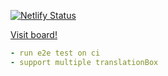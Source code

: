 [![Netlify Status](https://api.netlify.com/api/v1/badges/ad488823-febb-49e2-8a6f-3c922474d39f/deploy-status)](https://app.netlify.com/sites/chrome-voice-recognition/deploys)

[Visit board!](https://github.com/users/ofer-shaham/projects/5)

```yaml
- run e2e test on ci
- support multiple translationBox
```